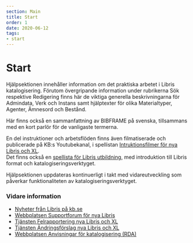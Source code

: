```yaml
---
section: Main
title: Start
order: 1
date: 2020-06-12
tags:
- start
---
```


# Start

Hjälpsektionen innehåller information om det praktiska arbetet i Libris katalogisering. Förutom övergripande information under rubrikerna 
Sök respektive Redigering finns här de viktiga generella beskrivningarna för Admindata, Verk och Instans samt hjälptexter för olika 
Materialtyper, Agenter, Ämnesord och Bestånd.

Här finns också en sammanfattning av BIBFRAME på svenska, tillsammans med en kort parlör för de vanligaste termerna. 

En del instruktioner och arbetsflöden finns även filmatiserade och publicerade på KB:s Youtubekanal, i 
spellistan [Intruktionsfilmer för nya Libris och XL](https://www.youtube.com/playlist?list=PLZVkEICvA5-GRT2oJQmLgq_2Pksx6zYPy).  
Det finns också en [spellista för Libris utbildning](https://www.youtube.com/playlist?list=PLZVkEICvA5-HJMDbzzUBJFxetWYea3ZLC), med introduktion till Libris format och katalogiseringsverktyget.

Hjälpsektionen uppdateras kontinuerligt i takt med vidareutveckling som påverkar funktionaliteten av katalogiseringsverktyget. 

### Vidare information
* [Nyheter från Libris på kb.se](https://www.kb.se/samverkan-och-utveckling/libris.html)
* [Webbplatsen Supportforum för nya Libris](https://kundo.se/org/librisxl/) 
* [Tjänsten Felrapportering nya Libris och XL](https://goo.gl/forms/3mL7jTlEpbU3BQM13) 
* [Tjänsten Ändringsförslag nya Libris och XL](https://goo.gl/forms/dPxkhMqE10RvKQFE2) 
* [Webbplatsen Anvisningar för katalogisering (RDA)](http://www.kb.se/rdakatalogisering/)
